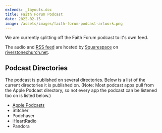 ```yaml
---
extends: _layouts.doc
title: Faith Forum Podcast
date: 2022-02-15
image: /assets/images/faith-forum-podcast-artwork.png
---
```


We are currently splitting off the Faith Forum podcast to it's own feed.

The audio and [RSS feed](https://www.riverstonechurch.net/podcast/faith-forum?format=rss) are hosted by [Squarespace](https://squarespace.com) on [riverstonechurch.net](https://riverstonechurch.net).

## Podcast Directories

The podcast is published on several directories. Below is a list of the current directories it is published on. (Note: Most podcast apps pull from the Apple Podcast directory, so not every app the podcast can be listened too on is listed below.)

-   [Apple Podcasts](https://podcasts.apple.com/us/podcast/faith-forum/id1613941071)
-   Stitcher
-   Podchaser
-   iHeartRadio
-   Pandora
